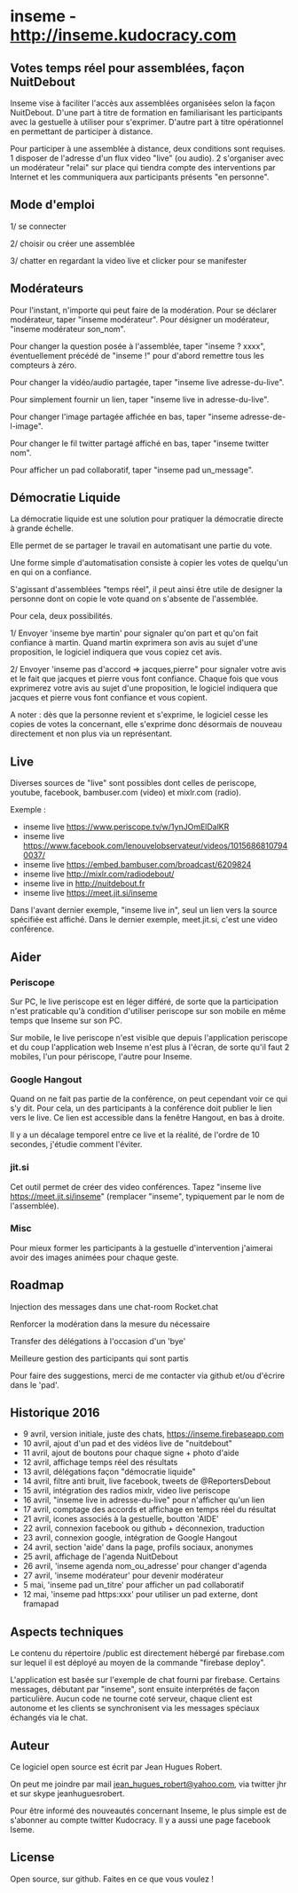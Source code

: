 # inseme - http://inseme.kudocracy.com

## Votes temps réel pour assemblées, façon NuitDebout

Inseme vise à faciliter l'accès aux assemblées organisées selon la façon NuitDebout. D'une part à titre de formation en familiarisant les participants avec la gestuelle à utiliser pour s'exprimer. D'autre part à titre opérationnel en permettant de participer à distance.

Pour participer à une assemblée à distance, deux conditions sont requises.
1 disposer de l'adresse d'un flux video "live" (ou audio).
2 s'organiser avec un modérateur "relai" sur place qui tiendra compte des interventions par Internet et les communiquera aux participants présents "en personne".


## Mode d'emploi

1/ se connecter

2/ choisir ou créer une assemblée

3/ chatter en regardant la video live et clicker pour se manifester

## Modérateurs

Pour l'instant, n'importe qui peut faire de la modération. Pour se déclarer modérateur, taper "inseme modérateur". Pour désigner un modérateur, "inseme modérateur son_nom".

Pour changer la question posée à l'assemblée, taper "inseme ? xxxx", éventuellement précédé de "inseme !" pour d'abord remettre tous les compteurs à zéro.

Pour changer la vidéo/audio partagée, taper "inseme live adresse-du-live".

Pour simplement fournir un lien, taper "inseme live in adresse-du-live".

Pour changer l'image partagée affichée en bas, taper "inseme adresse-de-l-image".

Pour changer le fil twitter partagé affiché en bas, taper "inseme twitter nom".

Pour afficher un pad collaboratif, taper "inseme pad un_message".


## Démocratie Liquide

La démocratie liquide est une solution pour pratiquer la démocratie directe à grande échelle.

Elle permet de se partager le travail en automatisant une partie du vote.

Une forme simple d'automatisation consiste à copier les votes de quelqu'un en qui on a confiance.

S'agissant d'assemblées "temps réel", il peut ainsi être utile de designer la personne dont on copie le vote quand on s'absente de l'assemblée.

Pour cela, deux possibilités. 

1/ Envoyer 'inseme bye martin' pour signaler qu'on part et qu'on fait confiance à martin.
Quand martin exprimera son avis au sujet d'une proposition, le logiciel indiquera que vous copiez cet avis.

2/ Envoyer 'inseme pas d'accord => jacques,pierre" pour signaler votre avis et le fait que jacques et pierre vous font confiance.
Chaque fois que vous exprimerez votre avis au sujet d'une proposition, le logiciel indiquera que jacques et pierre vous font confiance et vous copient.

A noter : dès que la personne revient et s'exprime, le logiciel cesse les copies de votes la concernant, elle s'exprime donc désormais de nouveau directement et non plus via un représentant.


## Live

Diverses sources de "live" sont possibles dont celles de periscope, youtube, facebook, bambuser.com (video) et mixlr.com (radio).

Exemple :

- inseme live https://www.periscope.tv/w/1ynJOmElDalKR
- inseme live https://www.facebook.com/lenouvelobservateur/videos/10156868107940037/
- inseme live https://embed.bambuser.com/broadcast/6209824
- inseme live http://mixlr.com/radiodebout/
- inseme live in http://nuitdebout.fr
- inseme live https://meet.jit.si/inseme

Dans l'avant dernier exemple, "inseme live in", seul un lien vers la source spécifiée est affiché. Dans le dernier exemple, meet.jit.si, c'est une video conférence.  

## Aider

### Periscope

Sur PC, le live periscope est en léger différé, de sorte que la participation n'est praticable qu'à condition d'utiliser periscope sur son mobile en même temps que Inseme sur son PC.

Sur mobile, le live periscope n'est visible que depuis l'application periscope et du coup l'application web Inseme n'est plus à l'écran, de sorte qu'il faut 2 mobiles, l'un pour périscope, l'autre pour Inseme.

### Google Hangout

Quand on ne fait pas partie de la conférence, on peut cependant voir ce qui s'y dit. Pour cela, un des participants à la conférence doit publier le lien vers le live. Ce lien est accessible dans la fenêtre Hangout, en bas à droite. 

Il y a un décalage temporel entre ce live et la réalité, de l'ordre de 10 secondes, j'étudie comment l'éviter.

### jit.si

Cet outil permet de créer des video conférences. Tapez "inseme live https://meet.jit.si/inseme" (remplacer "inseme", typiquement par le nom de l'assemblée).

### Misc

Pour mieux former les participants à la gestuelle d'intervention j'aimerai avoir des images animées pour chaque geste.


## Roadmap

Injection des messages dans une chat-room Rocket.chat

Renforcer la modération dans la mesure du nécessaire

Transfer des délégations à l'occasion d'un 'bye'

Meilleure gestion des participants qui sont partis

Pour faire des suggestions, merci de me contacter via github et/ou d'écrire dans le 'pad'.


## Historique 2016

-  9 avril, version initiale, juste des chats, https://inseme.firebaseapp.com
- 10 avril, ajout d'un pad et des vidéos live de "nuitdebout"
- 11 avril, ajout de boutons pour chaque signe + photo d'aide
- 12 avril, affichage temps réel des résultats
- 13 avril, délégations façon "démocratie liquide"
- 14 avril, filtre anti bruit, live facebook, tweets de @ReportersDebout
- 15 avril, intégration des radios mixlr, video live periscope
- 16 avril, "inseme live in adresse-du-live" pour n'afficher qu'un lien
- 17 avril, comptage des accords et affichage en temps réel du résultat
- 21 avril, icones associés à la gestuelle, boutton 'AIDE'
- 22 avril, connexion facebook ou github + déconnexion, traduction
- 23 avril, connexion google, intégration de Google Hangout
- 24 avril, section 'aide' dans la page, profils sociaux, anonymes
- 25 avril, affichage de l'agenda NuitDebout
- 26 avril, 'inseme agenda nom_ou_adresse' pour changer d'agenda
- 27 avril, 'inseme modérateur' pour devenir modérateur
-  5 mai, 'inseme pad un_titre' pour afficher un pad collaboratif
- 12 mai, 'inseme pad https:xxx' pour utiliser un pad externe, dont framapad


## Aspects techniques

Le contenu du répertoire /public est directement hébergé par firebase.com sur 
lequel il est déployé au moyen de la commande "firebase deploy".

L'application est basée sur l'exemple de chat fourni par firebase. 
Certains messages, débutant par "inseme", sont ensuite interprétés de façon particulière. 
Aucun code ne tourne coté serveur, chaque client est autonome et les clients
se synchronisent via les messages spéciaux échangés via le chat.


## Auteur

Ce logiciel open source est écrit par Jean Hugues Robert.

On peut me joindre par mail jean_hugues_robert@yahoo.com, via twitter jhr et sur skype jeanhuguesrobert.

Pour être informé des nouveautés concernant Inseme, le plus simple est de s'abonner au compte twitter Kudocracy. Il y a aussi une page facebook Iseme.

## License

Open source, sur github. Faites en ce que vous voulez !
